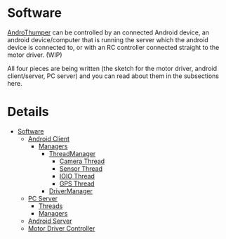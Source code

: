 # Software #

[AndroThumper](http://code.google.com/p/androthumper/) can be controlled by an connected Android device, an android device/computer that is running the server which the android device is connected to, or with an RC controller connected straight to the motor driver. (WIP)

All four pieces are being written (the sketch for the motor driver, android client/server, PC server) and you can read about them in the subsections here.

# Details #

  * [Software](http://code.google.com/p/androthumper/wiki/Software)
    * [Android Client](http://code.google.com/p/androthumper/wiki/Android_Client)
      * [Managers](http://code.google.com/p/androthumper/wiki/Android_Client_Managers)
        * [ThreadManager](http://code.google.com/p/androthumper/wiki/Android_Client_Managers_Thread)
          * [Camera Thread](http://code.google.com/p/androthumper/wiki/Android_Client_Thread_Camera)
          * [Sensor Thread](http://code.google.com/p/androthumper/wiki/Android_Client_Thread_Sensor)
          * [IOIO Thread](http://code.google.com/p/androthumper/wiki/Android_Client_Thread_IOIO)
          * [GPS Thread](http://code.google.com/p/androthumper/wiki/Android_Client_Thread_GPS)
        * [DriverManager](http://code.google.com/p/androthumper/wiki/Android_Client_Managers_Drivers)
    * [PC Server](http://code.google.com/p/androthumper/wiki/PC_Server)
      * [Threads](http://code.google.com/p/androthumper/wiki/PC_Server_Threads)
      * [Managers](http://code.google.com/p/androthumper/wiki/PC_Managers)
    * [Android Server](http://code.google.com/p/androthumper/wiki/Android_Server)
    * [Motor Driver Controller](http://code.google.com/p/androthumper/wiki/Motor_Driver_Controller)